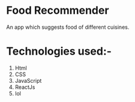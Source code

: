 # Food Recommender

An app which suggests food of different cuisines.

# Technologies used:-
1. Html
2. CSS
3. JavaScript
4. ReactJs
5. lol

